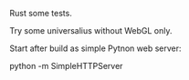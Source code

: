 Rust some tests.

Try some universalius without WebGL only.


Start after build as simple Pytnon web server:

python -m SimpleHTTPServer